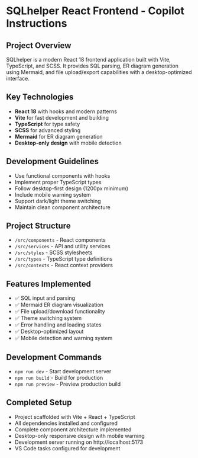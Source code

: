# SQLhelper React Frontend - Copilot Instructions

## Project Overview
SQLhelper is a modern React 18 frontend application built with Vite, TypeScript, and SCSS. It provides SQL parsing, ER diagram generation using Mermaid, and file upload/export capabilities with a desktop-optimized interface.

## Key Technologies
- **React 18** with hooks and modern patterns
- **Vite** for fast development and building
- **TypeScript** for type safety
- **SCSS** for advanced styling
- **Mermaid** for ER diagram generation
- **Desktop-only design** with mobile detection

## Development Guidelines
- Use functional components with hooks
- Implement proper TypeScript types
- Follow desktop-first design (1200px minimum)
- Include mobile warning system
- Support dark/light theme switching
- Maintain clean component architecture

## Project Structure
- `/src/components` - React components
- `/src/services` - API and utility services  
- `/src/styles` - SCSS stylesheets
- `/src/types` - TypeScript type definitions
- `/src/contexts` - React context providers

## Features Implemented
- ✅ SQL input and parsing
- ✅ Mermaid ER diagram visualization
- ✅ File upload/download functionality
- ✅ Theme switching system
- ✅ Error handling and loading states
- ✅ Desktop-optimized layout
- ✅ Mobile detection and warning system

## Development Commands
- `npm run dev` - Start development server
- `npm run build` - Build for production
- `npm run preview` - Preview production build

## Completed Setup
- Project scaffolded with Vite + React + TypeScript
- All dependencies installed and configured
- Complete component architecture implemented
- Desktop-only responsive design with mobile warning
- Development server running on http://localhost:5173
- VS Code tasks configured for development